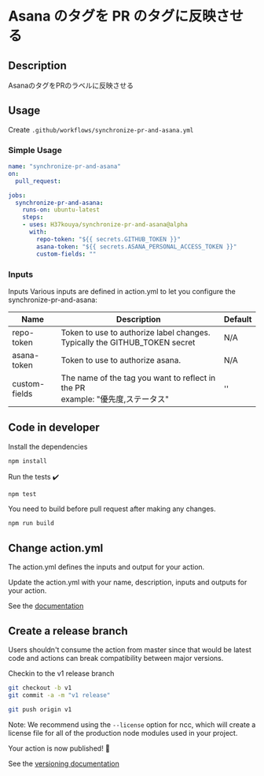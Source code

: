 # Asana のタグを PR のタグに反映させる

## Description

AsanaのタグをPRのラベルに反映させる

## Usage

Create `.github/workflows/synchronize-pr-and-asana.yml`

### Simple Usage

```yaml
name: "synchronize-pr-and-asana"
on:
  pull_request:

jobs:
  synchronize-pr-and-asana:
    runs-on: ubuntu-latest
    steps:
    - uses: H37kouya/synchronize-pr-and-asana@alpha
      with:
        repo-token: "${{ secrets.GITHUB_TOKEN }}"
        asana-token: "${{ secrets.ASANA_PERSONAL_ACCESS_TOKEN }}"
        custom-fields: ""
```

### Inputs

Inputs
Various inputs are defined in action.yml to let you configure the synchronize-pr-and-asana:

| Name | Description | Default |
| ---|---|---|
| repo-token | Token to use to authorize label changes. Typically the GITHUB_TOKEN secret | N/A |
| asana-token | Token to use to authorize asana. | N/A |
| custom-fields | The name of the tag you want to reflect in the PR <br> example: "優先度,ステータス" | '' |

## Code in developer

Install the dependencies

```bash
npm install
```

Run the tests :heavy_check_mark:

```bash
npm test
```

You need to build before pull request after making any changes.

```bash
npm run build
```

## Change action.yml

The action.yml defines the inputs and output for your action.

Update the action.yml with your name, description, inputs and outputs for your action.

See the [documentation](https://help.github.com/en/articles/metadata-syntax-for-github-actions)

## Create a release branch

Users shouldn't consume the action from master since that would be latest code and actions can break compatibility between major versions.

Checkin to the v1 release branch

```bash
git checkout -b v1
git commit -a -m "v1 release"
```

```bash
git push origin v1
```

Note: We recommend using the `--license` option for ncc, which will create a license file for all of the production node modules used in your project.

Your action is now published! :rocket:

See the [versioning documentation](https://github.com/actions/toolkit/blob/master/docs/action-versioning.md)
